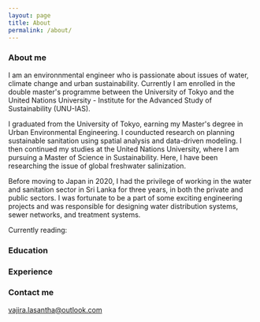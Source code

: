 ```yaml
---
layout: page
title: About
permalink: /about/
---
```


### About me

I am an environnmental engineer who is passionate about issues of water, climate change and urban sustainability. Currently I am enrolled in the double master's programme between the University of Tokyo and the United Nations University - Institute for the Advanced Study of Sustainability (UNU-IAS).

I graduated from the University of Tokyo, earning my Master's degree in Urban Environmental Engineering. I counducted research on planning sustainable sanitation using spatial analysis and data-driven modeling. I then continued my studies at the United Nations University, where I am pursuing a Master of Science in Sustainability. Here, I have been researching the issue of global freshwater salinization.

Before moving to Japan in 2020, I had the privilege of working in the water and sanitation sector in Sri Lanka for three years, in both the private and public sectors. I was fortunate to be a part of some exciting engineering projects and was responsible for designing water distribution systems, sewer networks, and treatment systems.

Currently reading: 

### Education

### Experience

### Contact me

[vajira.lasantha@outlook.com](mailto:Vajira.lasantha@outlook.com)